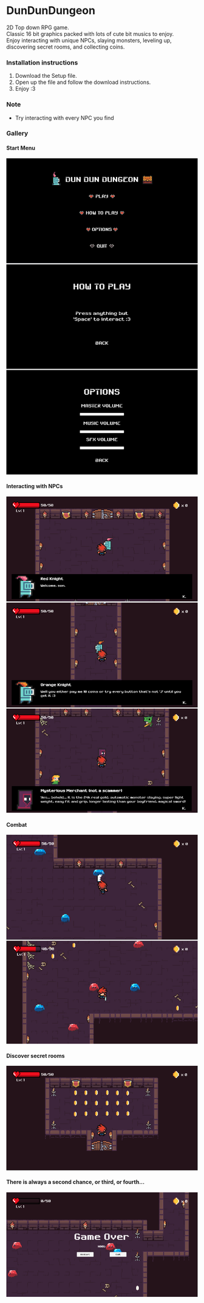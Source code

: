 # DunDunDungeon
2D Top down RPG game.  
Classic 16 bit graphics packed with lots of cute bit musics to enjoy.  
Enjoy interacting with unique NPCs, slaying monsters, leveling up, discovering secret rooms, and collecting coins.  

### Installation instructions
1. Download the Setup file.
2. Open up the file and follow the download instructions.
3. Enjoy :3

### Note
- Try interacting with every NPC you find

### Gallery
#### Start Menu
![Start Menu](screenshots/startmenu.png)
![How To Play](screenshots/howtoplay.png)
![Options](screenshots/options.png)

#### Interacting with NPCs
![Interacting with Red Knight](screenshots/main.PNG)
![Interacting with Orange Knight](screenshots/hallway.PNG)  
![Interacting with Mysterious Merchant](screenshots/secretroom.PNG)

#### Combat
![Battling Slimes](screenshots/level1.png)
![Red and Blue Slimes](screenshots/level2.PNG)

#### Discover secret rooms
![Secret room full of gold](screenshots/secretbank.PNG)

#### There is always a second chance, or third, or fourth...
![Game Over](screenshots/gameover.PNG)
